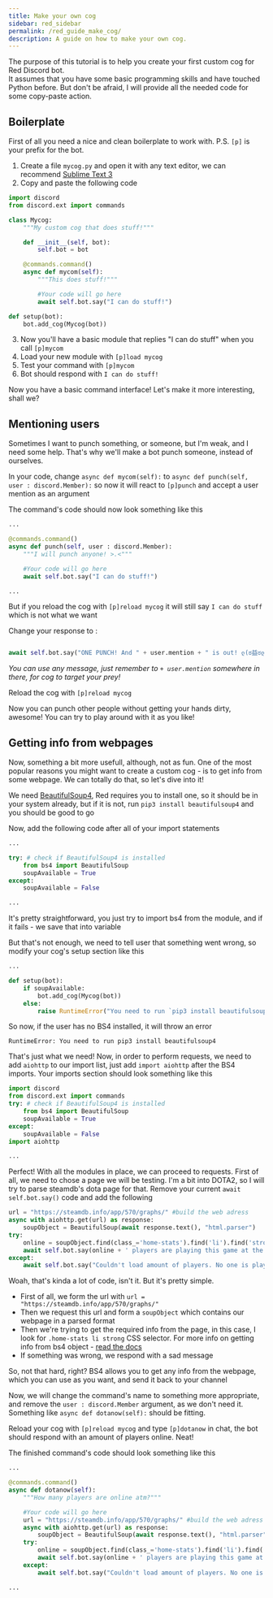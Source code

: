 ```yaml
---
title: Make your own cog
sidebar: red_sidebar
permalink: /red_guide_make_cog/
description: A guide on how to make your own cog.
---
```


The purpose of this tutorial is to help you create your first custom cog for Red Discord bot.  
It assumes that you have some basic programming skills and have touched Python before. But don't be afraid, I will provide all the needed code for some copy-paste action.


## Boilerplate
First of all you need a nice and clean boilerplate to work with.
P.S. `[p]` is your prefix for the bot.

 1. Create a file `mycog.py` and open it with any text editor, we can recommend [Sublime Text 3](https://www.sublimetext.com/)
 2. Copy and paste the following code

```python
import discord
from discord.ext import commands

class Mycog:
    """My custom cog that does stuff!"""

    def __init__(self, bot):
        self.bot = bot

    @commands.command()
    async def mycom(self):
        """This does stuff!"""

        #Your code will go here
        await self.bot.say("I can do stuff!")

def setup(bot):
    bot.add_cog(Mycog(bot))

```

 3. Now you'll have a basic module that replies "I can do stuff" when you call `[p]mycom`
 4. Load your new module with `[p]load mycog`
 5. Test your command with `[p]mycom`
 6. Bot should respond with `I can do stuff!`

Now you have a basic command interface! Let's make it more interesting, shall we?

## Mentioning users
Sometimes I want to punch something, or someone, but I'm weak, and I need some help. That's why we'll make a bot punch someone, instead of ourselves.

In your code, change `async def mycom(self):` to `async def punch(self, user : discord.Member):` so now it will react to `[p]punch` and accept a user mention as an argument

The command's code should now look something like this

```python
...

@commands.command()
async def punch(self, user : discord.Member):
    """I will punch anyone! >.<"""

    #Your code will go here
    await self.bot.say("I can do stuff!")

...
```

But if you reload the cog with `[p]reload mycog` it will still say `I can do stuff` which is not what we want

Change your response to :

```python

await self.bot.say("ONE PUNCH! And " + user.mention + " is out! ლ(ಠ益ಠლ)")

```

*You can use any message, just remember to `+ user.mention` somewhere in there, for cog to target your prey!*

Reload the cog with `[p]reload mycog`

Now you can punch other people without getting your hands dirty, awesome! You can try to play around with it as you like!

## Getting info from webpages
Now, something a bit more usefull, although, not as fun. One of the most popular reasons you might want to create a custom cog - is to get info from some webpage. We can totally do that, so let's dive into it!

We need [BeautifulSoup4](http://www.crummy.com/software/BeautifulSoup/bs4/doc/), Red requires you to install one, so it should be in your system already, but if it is not, run `pip3 install beautifulsoup4` and you should be good to go

Now, add the following code after all of your import statements

```python
...

try: # check if BeautifulSoup4 is installed
	from bs4 import BeautifulSoup
	soupAvailable = True
except:
	soupAvailable = False

...
```

It's pretty straightforward, you just try to import bs4 from the module, and if it fails - we save that into variable

But that's not enough, we need to tell user that something went wrong, so modify your cog's setup section like this

```python
...

def setup(bot):
	if soupAvailable:
		bot.add_cog(Mycog(bot))
	else:
		raise RuntimeError("You need to run `pip3 install beautifulsoup4`")
```

So now, if the user has no BS4 installed, it will throw an error

```
RuntimeError: You need to run pip3 install beautifulsoup4
```

That's just what we need!
Now, in order to perform requests, we need to add `aiohttp` to our import list, just add `import aiohttp` after the BS4 imports. Your imports section should look something like this

```python
import discord
from discord.ext import commands
try: # check if BeautifulSoup4 is installed
	from bs4 import BeautifulSoup
	soupAvailable = True
except:
	soupAvailable = False
import aiohttp

...
```

Perfect!
With all the modules in place, we can proceed to requests. First of all, we need to chose a page we will be testing. I'm a bit into DOTA2, so I will try to parse steamdb's dota page for that.
Remove your current `await self.bot.say()` code and add the following

```python
url = "https://steamdb.info/app/570/graphs/" #build the web adress
async with aiohttp.get(url) as response:
    soupObject = BeautifulSoup(await response.text(), "html.parser")
try:
    online = soupObject.find(class_='home-stats').find('li').find('strong').get_text()
    await self.bot.say(online + ' players are playing this game at the moment')
except:
    await self.bot.say("Couldn't load amount of players. No one is playing this game anymore or there's an error.")
```

Woah, that's kinda a lot of code, isn't it. But it's pretty simple.
 - First of all, we form the url with `url = "https://steamdb.info/app/570/graphs/"`
 - Then we request this url and form a `soupObject` which contains our webpage in a parsed format
 - Then we're trying to get the required info from the page, in this case, I look for `.home-stats li strong` CSS selector. For more info on getting info from bs4 object - [read the docs](http://www.crummy.com/software/BeautifulSoup/bs4/doc/)
 - If something was wrong, we respond with a sad message

So, not that hard, right? BS4 allows you to get any info from the webpage, which you can use as you want, and send it back to your channel

 Now, we will change the command's name to something more appropriate, and remove the `user : discord.Member` argument, as we don't need it.
 Something like `async def dotanow(self):` should be fitting.

 Reload your cog with `[p]reload mycog` and type `[p]dotanow` in chat, the bot should respond with an amount of players online. Neat!

The finished command's code should look something like this

```python
...

@commands.command()
async def dotanow(self):
    """How many players are online atm?"""

    #Your code will go here
    url = "https://steamdb.info/app/570/graphs/" #build the web adress
    async with aiohttp.get(url) as response:
        soupObject = BeautifulSoup(await response.text(), "html.parser")
    try:
        online = soupObject.find(class_='home-stats').find('li').find('strong').get_text()
        await self.bot.say(online + ' players are playing this game at the moment')
    except:
        await self.bot.say("Couldn't load amount of players. No one is playing this game anymore or there's an error.")

...
```
